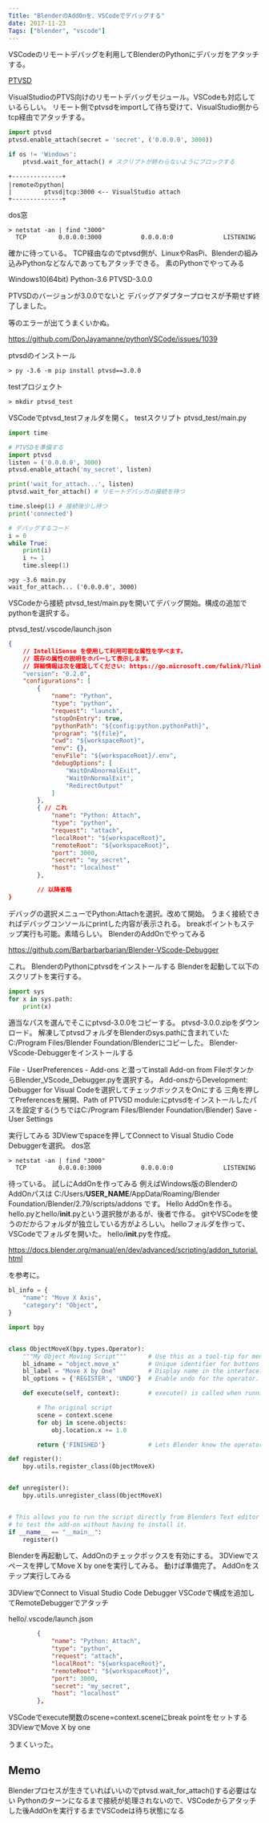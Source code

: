 ```yaml
---
Title: "BlenderのAddOnを、VSCodeでデバッグする"
date: 2017-11-23
Tags: ["blender", "vscode"]
---
```


VSCodeのリモートデバッグを利用してBlenderのPythonにデバッガをアタッチする。

[PTVSD](https://pypi.python.org/pypi/ptvsd)

VisualStudioのPTVS向けのリモートデバッグモジュール。VSCodeも対応しているらしい。
リモート側でptvsdをimportして待ち受けて、VisualStudio側からtcp経由でアタッチする。

```python
import ptvsd
ptvsd.enable_attach(secret = 'secret', ('0.0.0.0', 3000))

if os != 'Windows':
    ptvsd.wait_for_attach() # スクリプトが終わらないようにブロックする
```

```
+--------------+
|remoteのpython|
|         ptvsd|tcp:3000 <-- VisualStudio attach
+--------------+
```

dos窓
```
> netstat -an | find "3000"
  TCP         0.0.0.0:3000           0.0.0.0:0              LISTENING
```

確かに待っている。
TCP経由なのでptvsd側が、LinuxやRasPi、Blenderの組み込みPythonなどなんであってもアタッチできる。
素のPythonでやってみる

Windows10(64bit)
Python-3.6
PTVSD-3.0.0

PTVSDのバージョンが3.0.0でないと
デバッグアダプタープロセスが予期せず終了しました。

等のエラーが出てうまくいかぬ。

https://github.com/DonJayamanne/pythonVSCode/issues/1039

ptvsdのインストール
```
> py -3.6 -m pip install ptvsd==3.0.0
```

testプロジェクト
```
> mkdir ptvsd_test
```

VSCodeでptvsd_testフォルダを開く。
testスクリプト
ptvsd_test/main.py
```python
import time

# PTVSDを準備する
import ptvsd
listen = ('0.0.0.0', 3000)
ptvsd.enable_attach('my_secret', listen)

print('wait_for_attach...', listen)
ptvsd.wait_for_attach() # リモートデバッガの接続を待つ

time.sleep(1) # 接続後少し待つ
print('connected')

# デバッグするコード
i = 0
while True:
    print(i)
    i += 1
    time.sleep(1)
```

```
>py -3.6 main.py
wait_for_attach... ('0.0.0.0', 3000)
```

VSCodeから接続
ptvsd_test/main.pyを開いてデバッグ開始。構成の追加でpythonを選択する。

ptvsd_test/.vscode/launch.json
```json
{
    // IntelliSense を使用して利用可能な属性を学べます。
    // 既存の属性の説明をホバーして表示します。
    // 詳細情報は次を確認してください: https://go.microsoft.com/fwlink/?linkid=830387
    "version": "0.2.0",
    "configurations": [
        {
            "name": "Python",
            "type": "python",
            "request": "launch",
            "stopOnEntry": true,
            "pythonPath": "${config:python.pythonPath}",
            "program": "${file}",
            "cwd": "${workspaceRoot}",
            "env": {},
            "envFile": "${workspaceRoot}/.env",
            "debugOptions": [
                "WaitOnAbnormalExit",
                "WaitOnNormalExit",
                "RedirectOutput"
            ]
        },
        { // これ
            "name": "Python: Attach",
            "type": "python",
            "request": "attach",
            "localRoot": "${workspaceRoot}",
            "remoteRoot": "${workspaceRoot}",
            "port": 3000,
            "secret": "my_secret",
            "host": "localhost"
        },

        // 以降省略
}
```

デバッグの選択メニューでPython:Attachを選択。改めて開始。
うまく接続できればデバッグコンソールにprintした内容が表示される。
breakポイントもステップ実行も可能。素晴らしい。
BlenderのAddOnでやってみる

https://github.com/Barbarbarbarian/Blender-VScode-Debugger

これ。
BlenderのPythonにptvsdをインストールする
Blenderを起動して以下のスクリプトを実行する。

```python
import sys
for x in sys.path:
    print(x)
```

適当なパスを選んでそこにptvsd-3.0.0をコピーする。
ptvsd-3.0.0.zipをダウンロード。
解凍してptvsdフォルダをBlenderのsys.pathに含まれていたC:/Program Files/Blender Foundation/Blenderにコピーした。
Blender-VScode-Debuggerをインストールする

File - UserPreferences - Add-ons と潜ってinstall Add-on from FileボタンからBlender_VScode_Debugger.pyを選択する。
Add-onsからDevelopment: Debugger for Visual Codeを選択してチェックボックスをOnにする
三角を押してPreferencesを展開、Path of PTVSD module:にptvsdをインストールしたパスを設定する(うちではC:/Program Files/Blender Foundation/Blender)
Save - User Settings

実行してみる
3DViewでspaceを押してConnect to Visual Studio Code Debuggerを選択。
dos窓

```
> netstat -an | find "3000"
  TCP         0.0.0.0:3000           0.0.0.0:0              LISTENING
```

待っている。
試しにAddOnを作ってみる
例えばWindows版のBlenderのAddOnパスは
C:/Users/__USER_NAME__/AppData/Roaming/Blender Foundation/Blender/2.79/scripts/addons
です。
Hello AddOnを作る。
hello.pyとhello/__init__.pyという選択肢があるが、後者で作る。
gitやVSCodeを使うのだからフォルダが独立している方がよろしい。
helloフォルダを作って、VSCodeでフォルダを開いた。
hello/__init__.pyを作成。

https://docs.blender.org/manual/en/dev/advanced/scripting/addon_tutorial.html

を参考に。

```python
bl_info = {
    "name": "Move X Axis",
    "category": "Object",
}

import bpy


class ObjectMoveX(bpy.types.Operator):
    """My Object Moving Script"""      # Use this as a tool-tip for menu items and buttons.
    bl_idname = "object.move_x"        # Unique identifier for buttons and menu items to reference.
    bl_label = "Move X by One"         # Display name in the interface.
    bl_options = {'REGISTER', 'UNDO'}  # Enable undo for the operator.

    def execute(self, context):        # execute() is called when running the operator.

        # The original script
        scene = context.scene
        for obj in scene.objects:
            obj.location.x += 1.0

        return {'FINISHED'}            # Lets Blender know the operator finished successfully.

def register():
    bpy.utils.register_class(ObjectMoveX)


def unregister():
    bpy.utils.unregister_class(ObjectMoveX)


# This allows you to run the script directly from Blenders Text editor
# to test the add-on without having to install it.
if __name__ == "__main__":
    register()
```

Blenderを再起動して、AddOnのチェックボックスを有効にする。
3DViewでスペースを押してMove X by oneを実行してみる。
動けば準備完了。
AddOnをステップ実行してみる

3DViewでConnect to Visual Studio Code Debugger
VSCodeで構成を追加してRemoteDebuggerでアタッチ

hello/.vscode/launch.json
```json
        {
            "name": "Python: Attach",
            "type": "python",
            "request": "attach",
            "localRoot": "${workspaceRoot}",
            "remoteRoot": "${workspaceRoot}",
            "port": 3000,
            "secret": "my_secret",
            "host": "localhost"
        },
```

VSCodeでexecute関数のscene=context.sceneにbreak pointをセットする
3DViewでMove X by one


うまくいった。

## Memo

Blenderプロセスが生きていればいいのでptvsd.wait_for_attach()する必要はない
Pythonのターンになるまで接続が処理されないので、VSCodeからアタッチした後AddOnを実行するまでVSCodeは待ち状態になる
